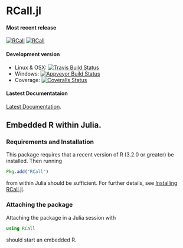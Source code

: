 # RCall.jl

#### Most recent release
[![RCall](http://pkg.julialang.org/badges/RCall_0.4.svg)](http://pkg.julialang.org/?pkg=RCall&ver=0.4)
[![RCall](http://pkg.julialang.org/badges/RCall_0.5.svg)](http://pkg.julialang.org/?pkg=RCall&ver=0.5)

#### Development version
* Linux & OSX: [![Travis Build Status](https://travis-ci.org/JuliaStats/RCall.jl.svg?branch=master)](https://travis-ci.org/JuliaStats/RCall.jl)
* Windows: [![Appveyor Build Status](https://ci.appveyor.com/api/projects/status/y3kxma63apcig150/branch/master?svg=true)](https://ci.appveyor.com/project/simonbyrne/rcall-jl)
* Coverage: [![Coveralls Status](https://coveralls.io/repos/JuliaStats/RCall.jl/badge.svg?branch=master&service=github)](https://coveralls.io/github/JuliaStats/RCall.jl?branch=master)

#### Lastest Documentataion

[Latest Documentation](http://juliastats.github.io/RCall.jl/latest).
 
## Embedded R within Julia.

### Requirements and Installation

This package requires that a recent version of R (3.2.0 or greater) be installed. Then running
```julia
Pkg.add("RCall")
```
from within Julia should be sufficient. For further details, see [Installing RCall.jl](http://juliastats.github.io/RCall.jl/latest/installation/).

### Attaching the package
Attaching the package in a Julia session with
```julia
using RCall
```
should start an embedded R.
